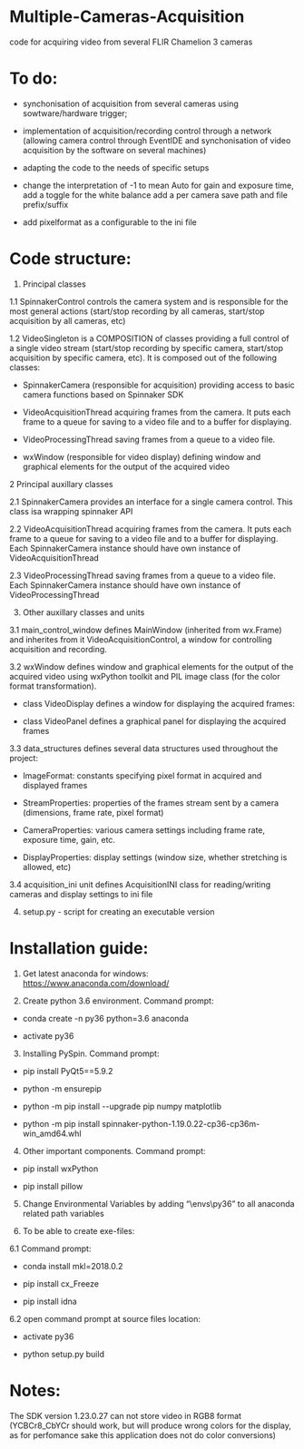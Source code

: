 # Multiple-Cameras-Acquisition
code for acquiring video from several FLIR Chamelion 3 cameras

# To do:

- synchonisation of acquisition from several cameras using sowtware/hardware trigger;

- implementation of acquisition/recording control through a network (allowing camera control through EventIDE and synchonisation of video acquisition by the software on several machines)

- adapting the code to the needs of specific setups

- change the interpretation of -1 to mean Auto for gain and exposure time, add a toggle for the white balance add a per camera save path and file prefix/suffix

- add pixelformat as a configurable to the ini file

# Code structure:

1. Principal classes

1.1 SpinnakerControl controls the camera system and is responsible for the most general actions (start/stop recording by all cameras, start/stop acquisition by all cameras, etc)

1.2 VideoSingleton is a COMPOSITION of classes providing a full control of a single video stream (start/stop recording by specific camera, start/stop acquisition by specific camera, etc). It is composed out of the following classes:

- SpinnakerCamera (responsible for acquisition) providing access to basic camera functions based on Spinnaker SDK

- VideoAcquisitionThread acquiring frames from the camera. It puts each frame to a queue for saving to a video file and to a buffer for displaying.

- VideoProcessingThread saving frames from a queue to a video file.

- wxWindow (responsible for video display) defining window and graphical elements for the output of the acquired video

2 Principal auxillary classes

2.1 SpinnakerCamera provides an interface for a single camera control. This class isa wrapping spinnaker API

2.2 VideoAcquisitionThread acquiring frames from the camera. It puts each frame to a queue for saving to a video file and to a buffer for displaying. Each SpinnakerCamera instance should have own instance of VideoAcquisitionThread

2.3 VideoProcessingThread saving frames from a queue to a video file. Each SpinnakerCamera instance should have own instance of VideoProcessingThread

3. Other auxillary classes and units

3.1 main_control_window defines MainWindow (inherited from wx.Frame) and inherites 
from it VideoAcquisitionControl, a window for controlling acquisition and recording. 

3.2 wxWindow defines window and graphical elements for the output of the acquired video using wxPython toolkit and PIL image class (for the color format transformation).

- class VideoDisplay defines a window for displaying the acquired frames:

- class VideoPanel defines a graphical panel for displaying the acquired frames

3.3 data_structures defines several data structures used throughout the project: 

- ImageFormat: constants specifying pixel format in acquired and displayed frames
    
- StreamProperties: properties of the frames stream sent by a camera (dimensions, frame rate, pixel format)
    
- CameraProperties: various camera settings including frame rate, exposure time, gain, etc. 
        
- DisplayProperties: display settings (window size, whether stretching is allowed, etc)

3.4 acquisition_ini unit defines AcquisitionINI class for reading/writing cameras and display settings to ini file

4. setup.py - script for creating an executable version

# Installation guide:
1.	Get latest anaconda for windows: https://www.anaconda.com/download/

2.	Create python 3.6 environment. Command prompt: 

- conda create -n py36 python=3.6 anaconda
  
- activate py36

3.	Installing PySpin. Command prompt:

- pip install PyQt5==5.9.2 
  
- python -m ensurepip
  
- python -m pip install --upgrade pip numpy matplotlib
  
- python -m pip install spinnaker-python-1.19.0.22-cp36-cp36m-win_amd64.whl
  

4.	Other important components. Command prompt:

- pip install wxPython
  
- pip install pillow

5.	Change Environmental Variables by adding “\envs\py36” to all anaconda related path variables

6.	To be able to create exe-files:

6.1 Command prompt:
  
- conda install mkl=2018.0.2

- pip install cx_Freeze

- pip install idna

6.2	open command prompt at source files location:

- activate py36
  
-  python setup.py build

# Notes:

The SDK version 1.23.0.27 can not store video in RGB8 format (YCBCr8_CbYCr should work, but will produce wrong colors for the display, as for perfomance sake this application does not do color conversions)
